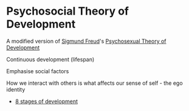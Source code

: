 # Psychosocial Theory of Development

A modified version of [Sigmund Freud](../../sigmund-freud/README.md)'s [Psychosexual Theory of Development](../../sigmund-freud/psychosexual-theory/README.md)

Continuous development (lifespan)

Emphasise social factors

How we interact with others is what affects our sense of self - the ego identity

- [8 stages of development](stages.md)